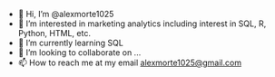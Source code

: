 - 👋 Hi, I’m @alexmorte1025
- 👀 I’m interested in marketing analytics including interest in SQL, R, Python, HTML, etc. 
- 🌱 I’m currently learning SQL
- 💞️ I’m looking to collaborate on ...
- 📫 How to reach me at my email alexmorte1025@gmail.com

<!---
alexmorte1025/alexmorte1025 is a ✨ special ✨ repository because its `README.md` (this file) appears on your GitHub profile.
You can click the Preview link to take a look at your changes.
--->
